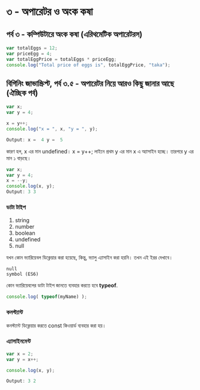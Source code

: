 # ৩ - অপারেটর ও অংক কষা

## পর্ব ৩ - কম্পিউটারে অংক কষা (এরিথমেটিক অপারেটরস)

```js
var totalEggs = 12;
var priceEgg = 4;
var totalEggPrice = totalEggs * priceEgg;
console.log("Total price of eggs is", totalEggPrice, "taka");
```

## বিগিনিং জাভাস্ক্রিপ্ট, পর্ব ৩.৫ - অপারেটর নিয়ে আরও কিছু জানার আছে (ঐচ্ছিক পর্ব)
```js
var x;
var y = 4;

x = y++;
console.log("x = ", x, "y = ", y);

Output: x =  4 y =  5
```
কারণ হল, x এর মান undefined। x = y++; লাইনে প্রথম y এর মান x এ অ্যাসাইন হচ্ছে। তারপরে y এর মান ১ বাড়ছে।

```js
var x;
var y = 4;
x = --y;
console.log(x, y);
Output: 3 3
```

### ডাটা টাইপ

1. string
2. number
3. boolean
4. undefined
5. null

যখন কোন ভ্যারিয়েবল ডিক্লেয়ার করা হয়েছে, কিন্তু, ভ্যালু এ্যাসাইন করা হয়নি। তখন এই ইরর দেখাবে।
```
null
symbol (ES6)
```
কোন ভ্যারিয়েবলের ডাটা টাইপ জানতে ব্যবহার করতে হবে **typeof**.
```js
console.log( typeof(myName) );
```

### কনস্ট্যান্ট

কনস্ট্যান্ট ডিক্লেয়ার করতে const কিওয়ার্ড ব্যবহার করা হয়।

### এ্যাসাইনমেন্ট

```js
var x = 2;
var y = x++;

console.log(x, y);

Output: 3 2
```
